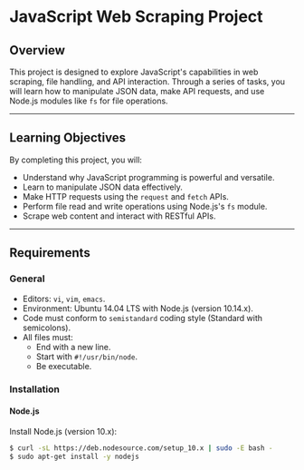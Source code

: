 # JavaScript Web Scraping Project

## Overview

This project is designed to explore JavaScript's capabilities in web scraping, file handling, and API interaction. Through a series of tasks, you will learn how to manipulate JSON data, make API requests, and use Node.js modules like `fs` for file operations.

---

## Learning Objectives

By completing this project, you will:

- Understand why JavaScript programming is powerful and versatile.
- Learn to manipulate JSON data effectively.
- Make HTTP requests using the `request` and `fetch` APIs.
- Perform file read and write operations using Node.js's `fs` module.
- Scrape web content and interact with RESTful APIs.

---

## Requirements

### General

- Editors: `vi`, `vim`, `emacs`.
- Environment: Ubuntu 14.04 LTS with Node.js (version 10.14.x).
- Code must conform to `semistandard` coding style (Standard with semicolons).
- All files must:
  - End with a new line.
  - Start with `#!/usr/bin/node`.
  - Be executable.

### Installation

#### Node.js
Install Node.js (version 10.x):
```bash
$ curl -sL https://deb.nodesource.com/setup_10.x | sudo -E bash -
$ sudo apt-get install -y nodejs
